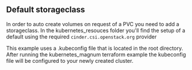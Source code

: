 ## Default storageclass

In order to auto create volumes on request of a PVC you need to add a storageclass. In the kubernetes_resouces folder you'll find the setup of a default using the required `cinder.csi.openstack.org` provider

This example uses a .kubeconfig file that is located in the root directory.
After running the kubernetes_magnum terraform example the kubeconfig file will be configured to your newly created cluster.
